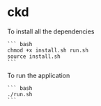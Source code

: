 # ckd

To install all the dependencies

    ``` bash
    chmod +x install.sh run.sh
    source install.sh
    ```

To run the application

    ``` bash
    ./run.sh
    ```
